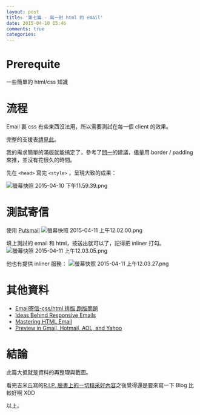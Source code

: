 ```yaml
---
layout: post
title: '第七篇 - 寫一封 html 的 email'
date: 2015-04-10 15:46
comments: true
categories:
---
```

# Prerequite
一些簡單的 html/css 知識

# 流程
Email 裏 css 有些東西沒法用，所以需要測試在每一個 client 的效果。

完整的支援表[請見此](https://www.campaignmonitor.com/css/)。

我的需求簡單的滿版就能搞定了，參考了[問一](http://blog.winwu.today/)的建議，儘量用 border / padding 來推，並沒有花很久的時間。

先在 `<head>` 寫完 `<style>` ，呈現大致的成果：
<!--more-->

![螢幕快照 2015-04-10 下午11.59.39.png](http://user-image.logdown.io/user/1128/blog/1112/post/259954/6bXmF4hCTcyDK252gezU_%E8%9E%A2%E5%B9%95%E5%BF%AB%E7%85%A7%202015-04-10%20%E4%B8%8B%E5%8D%8811.59.39.png)

# 測試寄信
使用 [Putsmail](https://putsmail.com)
![螢幕快照 2015-04-11 上午12.02.00.png](http://user-image.logdown.io/user/1128/blog/1112/post/259954/AyQVfGvSwa49GwCN77If_%E8%9E%A2%E5%B9%95%E5%BF%AB%E7%85%A7%202015-04-11%20%E4%B8%8A%E5%8D%8812.02.00.png)

填上測試的 email 和 html，按送出就可以了，記得把 inliner 打勾。
![螢幕快照 2015-04-11 上午12.03.05.png](http://user-image.logdown.io/user/1128/blog/1112/post/259954/dI1CyNk7QCKtMebw6k6k_%E8%9E%A2%E5%B9%95%E5%BF%AB%E7%85%A7%202015-04-11%20%E4%B8%8A%E5%8D%8812.03.05.png)


他也有提供 inliner 服務：
![螢幕快照 2015-04-11 上午12.03.27.png](http://user-image.logdown.io/user/1128/blog/1112/post/259954/XdZTL7TRDS1QOHAp35pu_%E8%9E%A2%E5%B9%95%E5%BF%AB%E7%85%A7%202015-04-11%20%E4%B8%8A%E5%8D%8812.03.27.png)

# 其他資料
* [Email寄信-css/html 排版,跑版問題](http://blog.winwu.today/2013/03/email-csshtml.html)
* [Ideas Behind Responsive Emails](https://css-tricks.com/ideas-behind-responsive-emails/)
* [Mastering HTML Email](http://webdesign.tutsplus.com/series/mastering-html-email--webdesign-17696)
* [Preview in Gmail, Hotmail, AOL, and Yahoo](http://info.contactology.com/email-view)

# 結論
此篇大抵就是資料的再整理與截圖。

看完吉米丘寫的[R.I.P. 臉書上的一切精采好內容](http://iphone4.tw/forums/showthread.php?t=215978)之後覺得還是要來寫一下 Blog 比較好啊 XDD

以上。
